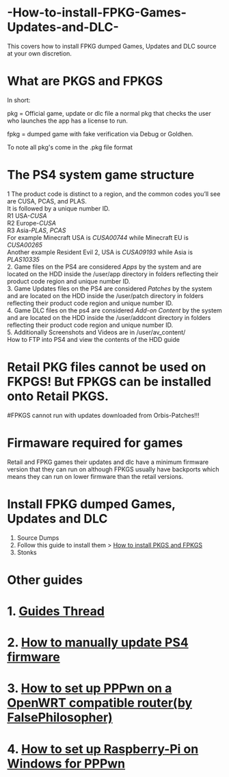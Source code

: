 # -How-to-install-FPKG-Games-Updates-and-DLC-
This covers how to install FPKG dumped Games, Updates and DLC source at your own discretion.    
     
# What are PKGS and FPKGS      
In short:    
       
pkg = Official game, update or dlc file a normal pkg that checks the user who launches the app has a license to run.    
     
fpkg = dumped game with fake verification via Debug or Goldhen.
      
To note all pkg's come in the .pkg file format    
     
# The PS4 system game structure  
1 The product code is distinct to a region, and the common codes you’ll see are CUSA, PCAS, and PLAS.      
It is followed by a unique number ID.        
R1 USA-*CUSA*       
R2 Europe-*CUSA*         
R3 Asia-*PLAS*, *PCAS*    
For example Minecraft USA is *CUSA00744* while Minecraft EU is *CUSA00265*     
Another example Resident Evil 2, USA is *CUSA09193* while Asia is *PLAS10335*        
2. Game files on the PS4 are considered *Apps* by the system and are located on the HDD inside the /user/app directory in folders reflecting their product code region and unique number ID.    
3. Game Updates files on the PS4 are considered *Patches* by the system and are located on the HDD inside the /user/patch directory in folders reflecting their product code region and unique number ID.    
4. Game DLC files on the ps4 are considered *Add-on Content* by the system and are located on the HDD inside the /user/addcont directory in folders reflecting their product code region and unique number ID.      
5. Additionally Screenshots and Videos are in /user/av_content/    
How to FTP into PS4 and view the contents of the HDD guide      
     
# Retail PKG files cannot be used on FKPGS! But FPKGS can be installed onto Retail PKGS.       
       
     
#FPKGS cannot run with updates downloaded from Orbis-Patches!!!   

# Firmaware required for games                                                                                                                                                                                                             
Retail and FPKG games their updates and dlc have a minimum firmware version that they can run on although FPKGS usually have backports which means they can run on lower firmware than the retail versions.         
    
# Install FPKG dumped Games, Updates and DLC
1. Source Dumps    
2. Follow this guide to install them  > [How to install PKGS and FPKGS](https://github.com/DrYenyen/How-To-Install-PS4-FPKGS)     
3. Stonks       
      
# Other guides    	    
# 1. [Guides Thread](https://github.com/DrYenyen/Guide-Links-For-PS4)                
# 2. [How to manually update PS4 firmware](https://github.com/DrYenyen/PS4-Firware-Update-Guide)                              
# 3. [How to set up PPPwn on a OpenWRT compatible router(by FalsePhilosopher)](https://github.com/FalsePhilosopher/PPPwnWRT)           
# 4. [How to set up Raspberry-Pi on Windows for PPPwn](https://github.com/DrYenyen/PPPwn-Setup-Guide-For-Raspberry-Pi)         
      	   

